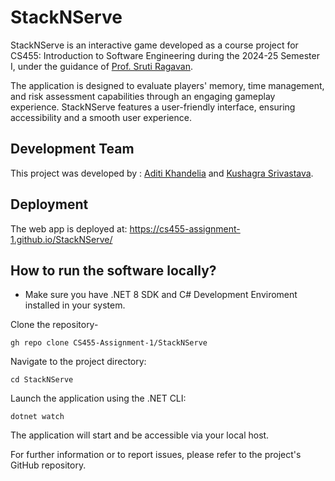 # StackNServe

StackNServe is an interactive game developed as a course project for CS455: Introduction to Software Engineering during the 2024-25 Semester I, under the guidance of [Prof. Sruti Ragavan](https://sruti-s-ragavan.github.io).

The application is designed to evaluate players' memory, time management, and risk assessment capabilities through an engaging gameplay experience. StackNServe features a user-friendly interface, ensuring accessibility and a smooth user experience.

## Development Team

This project was developed by : [Aditi Khandelia](https://github.com/AditiKhandelia) and [Kushagra Srivastava](https://github.com/whizdor).

## Deployment

The web app is deployed at: https://cs455-assignment-1.github.io/StackNServe/

## How to run the software locally?

* Make sure you have .NET 8 SDK and C# Development Enviroment installed in your system.

Clone the repository-

```
gh repo clone CS455-Assignment-1/StackNServe
```
Navigate to the project directory:

```
cd StackNServe
```
Launch the application using the .NET CLI:
```
dotnet watch
```
The application will start and be accessible via your local host.

For further information or to report issues, please refer to the project's GitHub repository.
